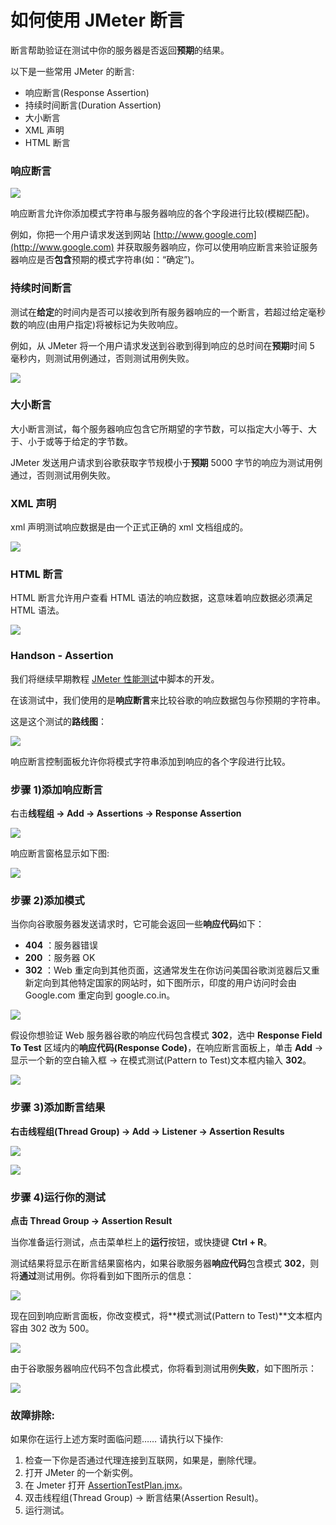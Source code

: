 # 如何使用 JMeter 断言

断言帮助验证在测试中你的服务器是否返回**预期**的结果。

以下是一些常用 JMeter 的断言:
 
   - 响应断言(Response Assertion)
   - 持续时间断言(Duration Assertion)
   - 大小断言
   - XML 声明
   - HTML 断言

### 响应断言

![](./images/TestPlanAssertion.png)

响应断言允许你添加模式字符串与服务器响应的各个字段进行比较(模糊匹配)。

例如，你把一个用户请求发送到网站 [http://www.google.com](http://www.google.com) 并获取服务器响应，你可以使用响应断言来验证服务器响应是否**包含**预期的模式字符串(如：“确定”)。

### 持续时间断言

测试在**给定**的时间内是否可以接收到所有服务器响应的一个断言，若超过给定毫秒数的响应(由用户指定)将被标记为失败响应。

例如，从 JMeter 将一个用户请求发送到谷歌到得到响应的总时间在**预期**时间 5 毫秒内，则测试用例通过，否则测试用例失败。

![](./images/HTTPRequestAssertion.png)

### 大小断言  

大小断言测试，每个服务器响应包含它所期望的字节数，可以指定大小等于、大于、小于或等于给定的字节数。

JMeter 发送用户请求到谷歌获取字节规模小于**预期** 5000 字节的响应为测试用例通过，否则测试用例失败。

### XML 声明

xml 声明测试响应数据是由一个正式正确的 xml 文档组成的。

![](./images/XMLAssertion.png)

### HTML 断言

HTML 断言允许用户查看 HTML 语法的响应数据，这意味着响应数据必须满足 HTML 语法。

![](./images/HTMLAssertion.png)

### Handson - Assertion

我们将继续早期教程 [JMeter 性能测试](http://www.guru99.com/jmeter-performance-testing.html)中脚本的开发。

在该测试中，我们使用的是**响应断言**来比较谷歌的响应数据包与你预期的字符串。

这是这个测试的**路线图**：

![](./images/FlowAssertion.png)

响应断言控制面板允许你将模式字符串添加到响应的各个字段进行比较。

### 步骤 1)添加响应断言

右击**线程组 -> Add -> Assertions -> Response Assertion**

![](./images/AddResponseAssertion.png)

响应断言窗格显示如下图:

![](./images/ResponseAssertionPane.png)

### 步骤 2)添加模式

当你向谷歌服务器发送请求时，它可能会返回一些**响应代码**如下：

   - **404** ：服务器错误
   - **200** ：服务器 OK
   - **302** ：Web 重定向到其他页面，这通常发生在你访问美国谷歌浏览器后又重新定向到其他特定国家的网站时，如下图所示，印度的用户访问时会由 Google.com 重定向到 google.co.in。

![](./images/GoogleRedirect.gif)

假设你想验证 Web 服务器谷歌的响应代码包含模式 **302**，选中 **Response Field To Test** 区域内的**响应代码(Response Code)**，在响应断言面板上，单击 **Add** -> 显示一个新的空白输入框 -> 在模式测试(Pattern to Test)文本框内输入 **302**。

![](./images/AssertionPattern.png)

### 步骤 3)添加断言结果

**右击线程组(Thread Group) -> Add -> Listener -> Assertion Results**

![](./images/AddAssertionResult.png)

![](./images/AssertionResults.png)

### 步骤 4)运行你的测试

**点击 Thread Group -> Assertion Result**

当你准备运行测试，点击菜单栏上的**运行**按钮，或快捷键 **Ctrl + R**。

测试结果将显示在断言结果窗格内，如果谷歌服务器**响应代码**包含模式 **302**，则将**通过**测试用例。你将看到如下图所示的信息：

![](./images/RunYourTestAssertionResult.png)

现在回到响应断言面板，你改变模式，将**模式测试(Pattern to Test)**文本框内容由 302 改为 500。

![](./images/AssertionUpdate.png)

由于谷歌服务器响应代码不包含此模式，你将看到测试用例**失败**，如下图所示：

![](./images/HTTPResponseAssertionResult.png)

### 故障排除:

如果你在运行上述方案时面临问题…… 请执行以下操作:

   1. 检查一下你是否通过代理连接到互联网，如果是，删除代理。
   2. 打开 JMeter 的一个新实例。
   3. 在 Jmeter 打开 [AssertionTestPlan.jmx](https://drive.google.com/uc?export=download&id=0B_vqvT0ovzHcRkpra0EycUJNWE0)。
   4. 双击线程组(Thread Group) -> 断言结果(Assertion Result)。
   5. 运行测试。
